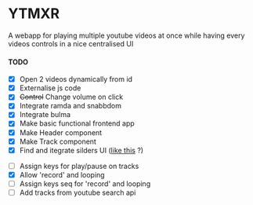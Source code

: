 # YTMXR

A webapp for playing multiple youtube videos at once while having every videos controls in a nice centralised UI


#### TODO

- [X] Open 2 videos dynamically from id
- [X] Externalise js code
- [X] ~~Control~~ Change volume on click
- [X] Integrate ramda and snabbdom
- [X] Integrate bulma
- [X] Make basic functional frontend app
- [X] Make Header component
- [X] Make Track component
- [X] Find and itegrate silders UI ([like this](https://github.com/Wikiki/bulma-slider) ?)
<!-- - [ ] Design UI (mockups ?) -->
- [ ] Assign keys for play/pause on tracks
- [X] Allow 'record' and looping
- [ ] Assign keys seq for 'record' and looping
- [ ] Add tracks from youtube search api
